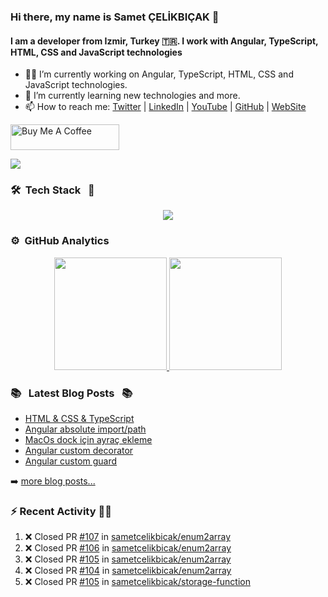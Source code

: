### Hi there, my name is Samet ÇELİKBIÇAK 👋
#### I am a developer from Izmir, Turkey 🇹🇷. I work with Angular, TypeScript, HTML, CSS and JavaScript technologies

- 👨‍💻 I’m currently working on Angular, TypeScript, HTML, CSS and JavaScript technologies.
- 🌱 I’m currently learning new technologies and more.
- 📫 How to reach me: [Twitter](https://twitter.com/sametcelikbicak) | [LinkedIn](https://www.linkedin.com/in/sametcelikbicak) | [YouTube](https://www.youtube.com/@sametcelikbicak) | [GitHub](https://github.com/sametcelikbicak) | [WebSite](https://sametcelikbicak.com/)

<a href="https://www.buymeacoffee.com/sametcelikbicak" target="_blank"><img src="https://cdn.buymeacoffee.com/buttons/default-yellow.png" alt="Buy Me A Coffee" height="41" width="174"></a>

![](https://komarev.com/ghpvc/?username=sametcelikbicak)


<!--
**sametcelikbicak/sametcelikbicak** is a ✨ _special_ ✨ repository because its `README.md` (this file) appears on your GitHub profile.

Here are some ideas to get you started:

- 🔭 I’m currently working on ...
- 🌱 I’m currently learning ...
- 👯 I’m looking to collaborate on ...
- 🤔 I’m looking for help with ...
- 💬 Ask me about ...
- 📫 How to reach me: ...
- 😄 Pronouns: ...
- ⚡ Fun fact: ...
-->

### 🛠 &nbsp;Tech Stack &nbsp; 🧰

<p align="center">
  <img src="https://skillicons.dev/icons?i=angular,ts,html,css,js,git,webstorm,rider,idea,vscode,vim,bitbucket,github,gitlab,npm,yarn,pnpm,docker,cs,dotnet" />
</p>



### ⚙️ &nbsp;GitHub Analytics
<p align="center">
<a href="https://github.com/sametcelikbicak">
  <img height="180em" src="https://github-readme-stats.vercel.app/api?username=sametcelikbicak&show_icons=true&theme=algolia&include_all_commits=true&count_private=true"/>
  <img height="180em" src="https://github-readme-stats.vercel.app/api/top-langs/?username=sametcelikbicak&layout=compact&langs_count=20&theme=algolia&hide=Jupyter%20Notebook"/>
</a>
</p>

### 📚 &nbsp; Latest Blog Posts &nbsp; 📚

<!-- BLOG-POST-LIST:START -->
- [HTML &amp; CSS &amp; TypeScript](https://sametcelikbicak.com/html-css-typescript)
- [Angular absolute import/path](https://sametcelikbicak.com/angular-absolute-importpath)
- [MacOs dock için ayraç ekleme](https://sametcelikbicak.com/macos-dock-icin-ayrac-ekleme)
- [Angular custom decorator](https://sametcelikbicak.com/angular-custom-decorator)
- [Angular custom guard](https://sametcelikbicak.com/angular-custom-guard)
<!-- BLOG-POST-LIST:END -->

➡️ [more blog posts...](https://sametcelikbicak.com)

### ⚡ Recent Activity 👨‍💻
<!--START_SECTION:activity-->
1. ❌ Closed PR [#107](https://github.com/sametcelikbicak/enum2array/pull/107) in [sametcelikbicak/enum2array](https://github.com/sametcelikbicak/enum2array)
2. ❌ Closed PR [#106](https://github.com/sametcelikbicak/enum2array/pull/106) in [sametcelikbicak/enum2array](https://github.com/sametcelikbicak/enum2array)
3. ❌ Closed PR [#105](https://github.com/sametcelikbicak/enum2array/pull/105) in [sametcelikbicak/enum2array](https://github.com/sametcelikbicak/enum2array)
4. ❌ Closed PR [#104](https://github.com/sametcelikbicak/enum2array/pull/104) in [sametcelikbicak/enum2array](https://github.com/sametcelikbicak/enum2array)
5. ❌ Closed PR [#105](https://github.com/sametcelikbicak/storage-function/pull/105) in [sametcelikbicak/storage-function](https://github.com/sametcelikbicak/storage-function)
<!--END_SECTION:activity-->
